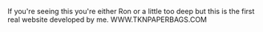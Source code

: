 If you're seeing this you're either Ron or a little too deep but this is the first real website developed by me.
WWW.TKNPAPERBAGS.COM
